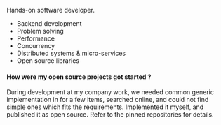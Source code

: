 Hands-on software developer.

* Backend development
* Problem solving
* Performance
* Concurrency
* Distributed systems & micro-services
* Open source libraries

#### How were my open source projects got started ?
During development at my company work, we needed common generic implementation in for a few items, searched online, and could not find simple ones which fits the requirements. Implemented it myself, and published it as open source. Refer to the pinned repositories for details.

<!--
**liran2000/liran2000** is a ✨ _special_ ✨ repository because its `README.md` (this file) appears on your GitHub profile.
-->

